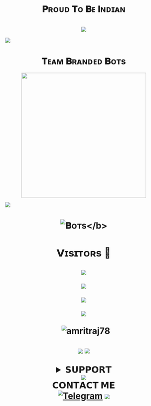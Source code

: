<h1 align="center"
  
### 𝐏ʀᴏᴜᴅ 𝐓ᴏ 𝐁ᴇ 𝐈ɴᴅɪᴀɴ
<h1 align="center"
  
<img src="https://user-images.githubusercontent.com/73097560/115834477-dbab4500-a447-11eb-908a-139a6edaec5c.gif">
<img src="https://readme-typing-svg.herokuapp.com?color=FF0085&width=620&lines=🍁+🚩+𝐏ᴏᴡᴅᴇʀᴇᴅ+𝐁ʏ+𝐀ᴍʀɪᴛ+𝐊ɪɴɢ🍁"></b></h3>
<img src="https://user-images.githubusercontent.com/73097560/115834477-dbab4500-a447-11eb-908a-139a6edaec5c.gif">
<h1 align="center"><b>𝐓ᴇᴀᴍ 𝐁ʀᴀɴᴅᴇᴅ 𝐁ᴏᴛs</b></h1>
<p align="center"><a href="https://t.me/ll_BRANDED_ll"><img src="https://files.catbox.moe/r8lice.jpg" width="400"></a></p>
<img src="https://user-images.githubusercontent.com/73097560/115834477-dbab4500-a447-11eb-908a-139a6edaec5c.gif">
<h1 align="center"
  
<b>![𝐁ᴏᴛs](https://t.me/LOYAL_KINGDOM")</b>

### 𝗩ɪsɪᴛᴏʀs 🍹

<!--
**BRANDED/BRANDED** is a ✨ _special_ ✨ repository because its `README.md` (this file) appears on your GitHub profile.


<p align="center">
    <b>ᴠɪsɪᴛᴏʀs</b><br>
 -->    <img align="middle" src="https://profile-counter.glitch.me/amritraj78/count.svg" />
</p>


<img src="https://user-images.githubusercontent.com/73097560/115834477-dbab4500-a447-11eb-908a-139a6edaec5c.gif">

![](https://github-readme-streak-stats.herokuapp.com/?user=amritraj78&theme=onedark&hide_border=false)<br/>

<p align="center">
<img src="https://github-stats-alpha.vercel.app/api/?username=amritraj78&cc=000&tc=00ff00&ic=fff000&bc=fff" align="center">
</p>

<p align="center">&nbsp;
  <img align="center" src="https://github-readme-stats.vercel.app/api?username=amritraj78&&show_icons=true&theme=midnight-purple" alt="amritraj78"/></p>        
 
<p align="center">
<img src="https://github-readme-stats.vercel.app/api/top-langs/?username=amritraj78&layout=compact&theme=tokyonight" align="center">

<img src="https://user-images.githubusercontent.com/73097560/115834477-dbab4500-a447-11eb-908a-139a6edaec5c.gif">

<details>
<summary><b>𝗦𝗨𝗣𝗣𝗢𝗥𝗧</b></b></summary>
<a href="https://t.me/LOYAL_KINGDOM"><img title="Telegram" src="https://img.shields.io/badge/Telegram-%23000000.svg?&style=for-the-badge&logo=telegram&logoColor=61DAFB"></a>
</details>
<img src="https://user-images.githubusercontent.com/73097560/115834477-dbab4500-a447-11eb-908a-139a6edaec5c.gif">
<summary><b>𝗖𝗢𝗡𝗧𝗔𝗖𝗧 𝗠𝗘</b></b></summary>
<a href="https://t.me/ll_BRANDED_ll"><img title="Telegram" src="https://img.shields.io/badge/Telegram-%23000000.svg?&style=for-the-badge&logo=telegram&logoColor=61DAFB"></a>
</details>
<img src="https://user-images.githubusercontent.com/73097560/115834477-dbab4500-a447-11eb-908a-139a6edaec5c.gif">

